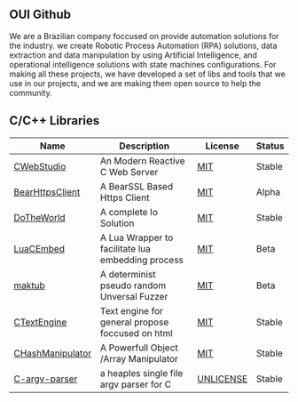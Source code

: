 ## OUI Github

We are a  Brazilian company foccused on provide automation solutions for the industry. 
we create Robotic Process Automation (RPA) solutions, data extraction and data manipulation
by using Artificial Intelligence, and operational intelligence solutions with state machines
configurations. For making all these projects, we have developed a set of libs and tools
that we use in our projects, and we are making them open source to help the community.

## C/C++ Libraries

| Name                                                               | Description                                     | License                                                                                            |  Status    |
|--------------------------------------------------------------------|-------------------------------------------------|----------------------------------------------------------------------------------------------------|------------|
|[CWebStudio](https://github.com/OUIsolutions/CWebStudio)            |An Modern Reactive C Web Server                   |[MIT](https://raw.githubusercontent.com/OUIsolutions/CWebStudio/refs/heads/main/LICENSE)            |Stable      |
|[BearHttpsClient](https://github.com/OUIsolutions/BearHttpsClient)  |A BearSSL Based Https Client                      |[MIT](https://raw.githubusercontent.com/OUIsolutions/BearHttpsClient/refs/heads/main/LICENSE)       |Alpha       |
|[DoTheWorld](https://github.com/OUIsolutions/DoTheWorld)            |A complete Io Solution                            |[MIT](https://raw.githubusercontent.com/OUIsolutions/DoTheWorld/refs/heads/main/LICENSE)            |Stable      |
|[LuaCEmbed](https://github.com/OUIsolutions/LuaCEmbed)              |A Lua Wrapper to facilitate lua embedding process |[MIT](https://raw.githubusercontent.com/OUIsolutions/LuaCEmbed/refs/heads/main/LICENSE)             |Beta        |
|[maktub](https://github.com/OUIsolutions/maktub)                    |A determinist pseudo random Unversal Fuzzer       |[MIT](https://raw.githubusercontent.com/OUIsolutions/maktub/refs/heads/main/LICENSE)                |Beta        |
|[CTextEngine](https://github.com/OUIsolutions/CTextEngine)          |Text engine for general propose foccused on html  |[MIT](https://raw.githubusercontent.com/OUIsolutions/CTextEngine/refs/heads/main/LICENSE)           |Stable      |
|[CHashManipulator](https://github.com/OUIsolutions/CHashManipulator)| A Powerfull Object /Array Manipulator            |[MIT](https://raw.githubusercontent.com/OUIsolutions/CHashManipulator/refs/heads/main/LICENSE)      |Stable      |
|[C-argv-parser](https://github.com/OUIsolutions/C-argv-parser)      |a heaples single file argv parser for C           |[UNLICENSE](https://raw.githubusercontent.com/OUIsolutions/C-argv-parser/refs/heads/main/LICENSE)   |Stable      |